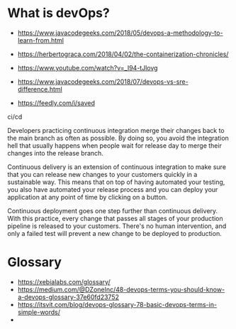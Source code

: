 # What is devOps?

- https://www.javacodegeeks.com/2018/05/devops-a-methodology-to-learn-from.html


- https://herbertograca.com/2018/04/02/the-containerization-chronicles/
- https://www.youtube.com/watch?v=_I94-tJlovg
- https://www.javacodegeeks.com/2018/07/devops-vs-sre-difference.html
- https://feedly.com/i/saved

ci/cd

Developers practicing continuous integration merge their changes back to the main branch as often as possible. By doing so, you avoid the integration hell that usually happens when people wait for release day to merge their changes into the release branch.

Continuous delivery is an extension of continuous integration to make sure that you can release new changes to your customers quickly in a sustainable way. This means that on top of having automated your testing, you also have automated your release process and you can deploy your application at any point of time by clicking on a button.

Continuous deployment goes one step further than continuous delivery. With this practice, every change that passes all stages of your production pipeline is released to your customers. There's no human intervention, and only a failed test will prevent a new change to be deployed to production.


# Glossary

- https://xebialabs.com/glossary/
- https://medium.com/@DZoneInc/48-devops-terms-you-should-know-a-devops-glossary-37e60fd23752
- https://itsvit.com/blog/devops-glossary-78-basic-devops-terms-in-simple-words/
-
